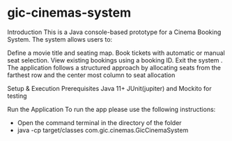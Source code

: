 # gic-cinemas-system
Introduction
This is a Java console-based prototype for a Cinema Booking System. The system allows users to:

Define a movie title and seating map.
Book tickets with automatic or manual seat selection.
View existing bookings using a booking ID.
Exit the system .
The application follows a structured approach by allocating seats from the farthest row and the center most column to seat allocation

Setup & Execution
Prerequisites
Java 11+
JUnit(jupiter) and Mockito for testing

Run the Application
To run the app please use the following instructions:
- Open the command terminal in the directory of the folder
- java -cp target/classes com.gic.cinemas.GicCinemaSystem

